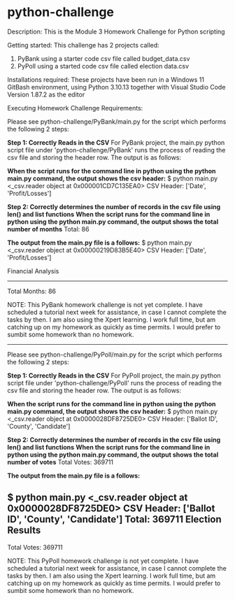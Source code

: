 # python-challenge
Description: This is the Module 3 Homework Challenge for Python scripting

Getting started: This challenge has 2 projects called:
  1. PyBank using a starter code csv file called budget_data.csv
  2. PyPoll using a started code csv file called election data.csv

Installations required:
  These projects have been run in a Windows 11 GitBash environment, using Python 3.10.13 together with Visual Studio Code Version 1.87.2 as the editor

Executing Homework Challenge Requirements: 

Please see python-challenge/PyBank/main.py for the script which performs the following 2 steps:

**Step 1: Correctly Reads in the CSV**
For PyBank project, the main.py python script file under 'python-challenge/PyBank' runs the process of reading the csv file and storing the header row.
The output is as follows:

**When the script runs for the command line in python using the python main.py command, the output shows the csv header:**
$ python main.py
<_csv.reader object at 0x000001CD7C135EA0>
CSV Header: ['Date', 'Profit/Losses']

**Step 2: Correctly determines the number of records in the csv file using len() and list functions**
**When the script runs for the command line in python using the python main.py command, the output shows the total number of months**
Total: 86

**The output from the main.py file is a follows:**
$ python main.py
<_csv.reader object at 0x00000219D83B5E40>
CSV Header: ['Date', 'Profit/Losses']

Financial Analysis

----------------------------

Total Months: 86


NOTE: This PyBank homework challenge is not yet complete. I have scheduled a tutorial next week for assistance, in case I cannot complete the tasks by then. I am also using the Xpert learning.  I work full time, but am catching up on my homework as quickly as time permits. I would prefer to sumbit some homework than no homework.

**********************************************************************************

Please see python-challenge/PyPoll/main.py for the script which performs the following 2 steps:

**Step 1: Correctly Reads in the CSV**
For PyPoll project, the main.py python script file under 'python-challenge/PyPoll' runs the process of reading the csv file and storing the header row.
The output is as follows:

**When the script runs for the command line in python using the python main.py command, the output shows the csv header:**
$ python main.py
<_csv.reader object at 0x0000028DF8725DE0>
CSV Header: ['Ballot ID', 'County', 'Candidate']

**Step 2: Correctly determines the number of records in the csv file using len() and list functions**
**When the script runs for the command line in python using the python main.py command, the output shows the total number of votes**
Total Votes: 369711

**The output from the main.py file is a follows:**

$ python main.py
<_csv.reader object at 0x0000028DF8725DE0>
CSV Header: ['Ballot ID', 'County', 'Candidate']
Total: 369711
Election Results
----------------------------
Total Votes: 369711

NOTE: This PyPoll homework challenge is not yet complete. I have scheduled a tutorial next week for assistance, in case I cannot complete the tasks by then. I am also using the Xpert learning.  I work full time, but am catching up on my homework as quickly as time permits.  I would prefer to sumbit some homework than no homework.
